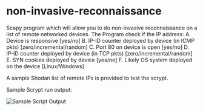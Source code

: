 # non-invasive-reconnaissance
Scapy program which will allow you to do non-invasive reconnaissance on a list of remote networked devices. 
The Program check if the IP address: 
A. Device is responsive [yes/no]
B. IP-ID counter deployed by device (in ICMP pkts) [zero/incremental/random]
C. Port 80 on device is open [yes/no]
D. IP-ID counter deployed by device (in TCP pkts) [zero/incremental/random] 
E. SYN cookies deployed by device [yes/no]
F. Likely OS system deployed on the device [Linux/Windows]


A sample Shodan list of remote IPs is provided to test the scrypt.


Sample Scrypt run output: 

![Sample Script Output](https://user-images.githubusercontent.com/46072683/115493908-94983680-a232-11eb-97db-364134ca20b0.png)
